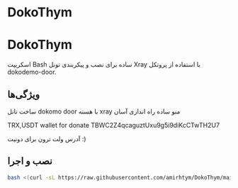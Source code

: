 # DokoThym

# DokoThym

اسکریپت Bash ساده برای نصب و پیکربندی تونل Xray با استفاده از پروتکل dokodemo-door.

## ویژگی‌ها

ساخت تانل dokomo door با هسته xray 
منو ساده
راه اندازی آسان

TRX,USDT wallet for donate
TBWC2Z4qcaguztUxu9g5i9diKcCTwTH2U7

آدرس ولت ترون برای دونیت :)


## نصب و اجرا

```bash
bash <(curl -sL https://raw.githubusercontent.com/amirhtym/DokoThym/main/dokothym.sh)


